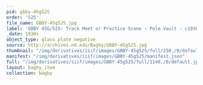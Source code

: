 ```yaml
---
pid: gbby-45g525
order: '525'
file_name: GBBY-45g525.jpg
label: 'GBBY 45G/525: Track Meet or Practice Scene - Pole Vault - c1930s'
_date: 1930s
object_type: glass plate negative
source: http://archives.nd.edu/Bagby/GBBY-45g525.jpg
thumbnail: "/img/derivatives/iiif/images/GBBY-45g525/full/250,/0/default.jpg"
manifest: "/img/derivatives/iiif/images/GBBY-45g525/manifest.json"
full: "/img/derivatives/iiif/images/GBBY-45g525/full/1140,/0/default.jpg"
layout: bagby_item
collection: bagby
---
```

